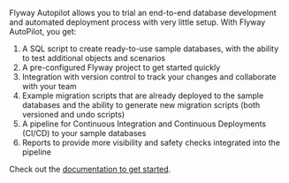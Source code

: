 Flyway Autopilot allows you to trial an end-to-end database development and automated deployment process with very little setup.  With Flyway AutoPilot, you get: 

1. A SQL script to create ready-to-use sample databases, with the ability to test additional objects and scenarios
2. A pre-configured Flyway project to get started quickly
3. Integration with version control to track your changes and collaborate with your team
4. Example migration scripts that are already deployed to the sample databases and the ability to generate new migration scripts (both versioned and undo scripts)
5. A pipeline for Continuous Integration and Continuous Deployments (CI/CD) to your sample databases
6. Reports to provide more visibility and safety checks integrated into the pipeline 

Check out the [documentation to get started]([url](https://documentation.red-gate.com/fd/quickstart-flyway-autopilot-215154689.html)https://documentation.red-gate.com/fd/quickstart-flyway-autopilot-215154689.html).
